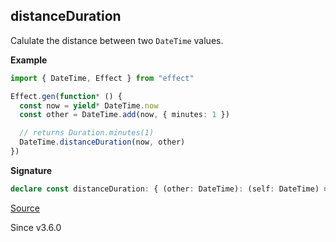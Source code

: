 ## distanceDuration

Calulate the distance between two `DateTime` values.

**Example**

```ts
import { DateTime, Effect } from "effect"

Effect.gen(function* () {
  const now = yield* DateTime.now
  const other = DateTime.add(now, { minutes: 1 })

  // returns Duration.minutes(1)
  DateTime.distanceDuration(now, other)
})
```

**Signature**

```ts
declare const distanceDuration: { (other: DateTime): (self: DateTime) => Duration.Duration; (self: DateTime, other: DateTime): Duration.Duration; }
```

[Source](https://github.com/Effect-TS/effect/tree/main/packages/effect/src/DateTime.ts#L715)

Since v3.6.0
